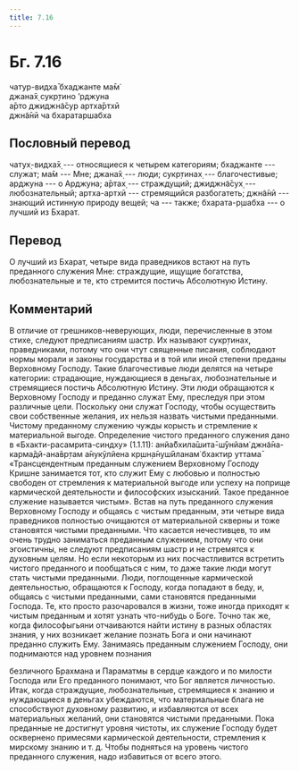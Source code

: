 ```yaml
---
title: 7.16
---
```


# Бг. 7.16
чатур-видха̄ бхаджанте ма̄м̇<br/>
джана̄х̣ сукр̣тино ’рджуна<br/>
а̄рто джиджн̃а̄сур артха̄ртхӣ<br/>
джн̃а̄нӣ ча бхаратаршабха
## Пословный перевод

чатух̣-видха̄х̣ --- относящиеся к четырем категориям; бхаджанте --- служат;
ма̄м --- Мне; джана̄х̣ --- люди; сукр̣тинах̣ --- благочестивые; арджуна --- о
Арджуна; а̄ртах̣ --- страждущий; джиджн̃а̄сух̣ --- любознательный;
артха-артхӣ --- стремящийся разбогатеть; джн̃а̄нӣ --- знающий истинную
природу вещей; ча --- также; бхарата-р̣шабха --- о лучший из Бхарат.

## Перевод

О лучший из Бхарат, четыре вида праведников встают на путь преданного
служения Мне: страждущие, ищущие богатства, любознательные и те, кто
стремится постичь Абсолютную Истину.

## Комментарий

В отличие от грешников-неверующих, люди, перечисленные в этом стихе,
следуют предписаниям шастр. Их называют сукр̣тинах̣, праведниками, потому
что они чтут священные писания, соблюдают нормы морали и законы
государства и в той или иной степени преданы Верховному Господу. Такие
благочестивые люди делятся на четыре категории: страдающие, нуждающиеся
в деньгах, любознательные и стремящиеся постичь Абсолютную Истину. Эти
люди обращаются к Верховному Господу и преданно служат Ему, преследуя
при этом различные цели. Поскольку они служат Господу, чтобы осуществить
свои собственные желания, их нельзя назвать чистыми преданными. Чистому
преданному служению чужды корысть и стремление к материальной выгоде.
Определение чистого преданного служения дано в «Бхакти-расамрита-синдху»
(1.1.11): анйа̄бхила̄шита̄-ш́ӯнйам̇ джн̃а̄на-карма̄дй-ана̄вр̣там а̄нукӯлйена
кр̣шн̣а̄нуш́ӣланам̇ бхактир уттама̄ «Трансцендентным преданным служением
Верховному Господу Кришне занимается тот, кто служит Ему с любовью и
полностью свободен от стремления к материальной выгоде или успеху на
поприще кармической деятельности и философских изысканий. Такое
преданное служение называется чистым». Встав на путь преданного служения
Верховному Господу и общаясь с чистым преданным, эти четыре вида
праведников полностью очищаются от материальной скверны и тоже
становятся чистыми преданными. Что касается нечестивцев, то им очень
трудно заниматься преданным служением, потому что они эгоистичны, не
следуют предписаниям шастр и не стремятся к духовным целям. Но если
некоторым из них посчастливится встретить чистого преданного и
пообщаться с ним, то даже такие люди могут стать чистыми преданными.
Люди, поглощенные кармической деятельностью, обращаются к Господу, когда
попадают в беду, и, общаясь с чистыми преданными, сами становятся
преданными Господа. Те, кто просто разочаровался в жизни, тоже иногда
приходят к чистым преданным и хотят узнать что-нибудь о Боге. Точно так
же, когда философыгьяни отчаиваются найти истину в разных областях
знания, у них возникает желание познать Бога и они начинают преданно
служить Ему. Занимаясь преданным служением Господу, они поднимаются над
уровнем познания

безличного Брахмана и Параматмы в сердце каждого и по милости Господа
или Его преданного понимают, что Бог является личностью. Итак, когда
страждущие, любознательные, стремящиеся к знанию и нуждающиеся в деньгах
убеждаются, что материальные блага не способствуют духовному развитию, и
избавляются от всех материальных желаний, они становятся чистыми
преданными. Пока преданные не достигнут уровня чистоты, их служение
Господу будет осквернено примесями кармической деятельности, стремления
к мирскому знанию и т. д. Чтобы подняться на уровень чистого преданного
служения, надо избавиться от всего этого.
